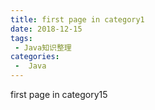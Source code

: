 ```yaml
---
title: first page in category1
date: 2018-12-15
tags:
 - Java知识整理
categories:
 -  Java
---
```


first page in category15